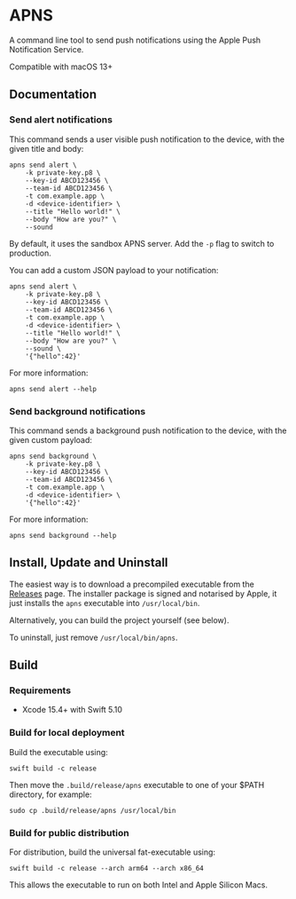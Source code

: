 # APNS

A command line tool to send push notifications using the Apple Push Notification Service.

Compatible with macOS 13+

## Documentation

### Send alert notifications

This command sends a user visible push notification to the device, with the given title and body:

```shell
apns send alert \
    -k private-key.p8 \
    --key-id ABCD123456 \
    --team-id ABCD123456 \
    -t com.example.app \
    -d <device-identifier> \
    --title "Hello world!" \
    --body "How are you?" \
    --sound
```

By default, it uses the sandbox APNS server. Add the `-p` flag to switch to production.

You can add a custom JSON payload to your notification:

```shell
apns send alert \
    -k private-key.p8 \
    --key-id ABCD123456 \
    --team-id ABCD123456 \
    -t com.example.app \
    -d <device-identifier> \
    --title "Hello world!" \
    --body "How are you?" \
    --sound \
    '{"hello":42}'
```

For more information:

```shell
apns send alert --help
```

### Send background notifications

This command sends a background push notification to the device, with the given custom payload:

```shell
apns send background \
    -k private-key.p8 \
    --key-id ABCD123456 \
    --team-id ABCD123456 \
    -t com.example.app \
    -d <device-identifier> \
    '{"hello":42}'
```

For more information:

```shell
apns send background --help
```

## Install, Update and Uninstall

The easiest way is to download a precompiled executable from the [Releases][releases] page.
The installer package is signed and notarised by Apple, it just installs the `apns` executable into `/usr/local/bin`.

Alternatively, you can build the project yourself (see below).

To uninstall, just remove `/usr/local/bin/apns`.

## Build

### Requirements

- Xcode 15.4+ with Swift 5.10

### Build for local deployment

Build the executable using:

```shell
swift build -c release
```

Then move the `.build/release/apns` executable to one of your $PATH directory, for example:

```shell
sudo cp .build/release/apns /usr/local/bin
```

### Build for public distribution

For distribution, build the universal fat-executable using:

```shell
swift build -c release --arch arm64 --arch x86_64
```

This allows the executable to run on both Intel and Apple Silicon Macs.

[releases]: https://github.com/tdimeco/apns/releases
